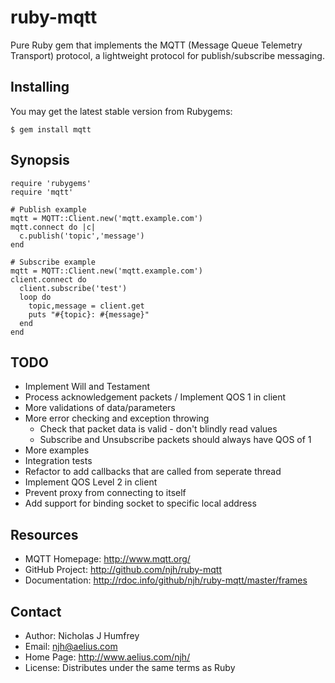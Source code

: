 ruby-mqtt
=========

Pure Ruby gem that implements the MQTT (Message Queue Telemetry Transport) protocol, a lightweight protocol for publish/subscribe messaging.


Installing
----------

You may get the latest stable version from Rubygems:

    $ gem install mqtt

Synopsis
--------

    require 'rubygems'
    require 'mqtt'
    
    # Publish example
    mqtt = MQTT::Client.new('mqtt.example.com')
    mqtt.connect do |c|
      c.publish('topic','message')
    end
    
    # Subscribe example
    mqtt = MQTT::Client.new('mqtt.example.com')
    client.connect do
      client.subscribe('test')
      loop do
        topic,message = client.get
        puts "#{topic}: #{message}"
      end
    end


TODO
----

* Implement Will and Testament
* Process acknowledgement packets / Implement QOS 1 in client
* More validations of data/parameters
* More error checking and exception throwing
  - Check that packet data is valid - don't blindly read values
  - Subscribe and Unsubscribe packets should always have QOS of 1
* More examples
* Integration tests
* Refactor to add callbacks that are called from seperate thread
* Implement QOS Level 2 in client
* Prevent proxy from connecting to itself
* Add support for binding socket to specific local address


Resources
---------

* MQTT Homepage: http://www.mqtt.org/
* GitHub Project: http://github.com/njh/ruby-mqtt
* Documentation: http://rdoc.info/github/njh/ruby-mqtt/master/frames


Contact
-------

* Author:    Nicholas J Humfrey
* Email:     njh@aelius.com
* Home Page: http://www.aelius.com/njh/
* License:   Distributes under the same terms as Ruby
